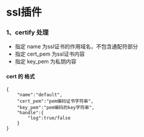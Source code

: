 # ssl插件

### 1、certify 处理
- 指定 name 为ssl证书的作用域名，不包含通配符部分
- 指定 cert_pem 为ssl证书内容
- 指定 key_pem 为私钥内容

#### cert 的 格式
    {
        "name":"default",
        "cert_pem":"pem编码证书字符串",
        "key_pem":"pem编码的key字符串",
        "handle":{
            "log":true/false
        }
    }